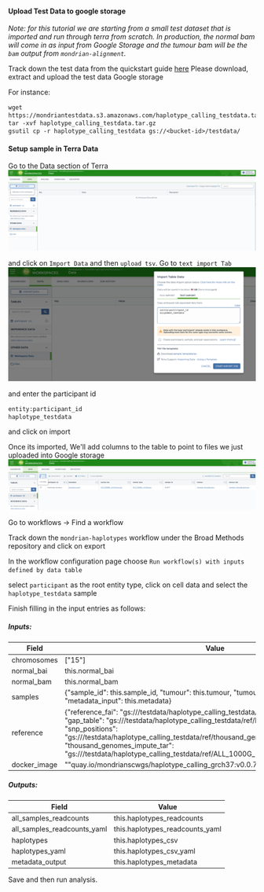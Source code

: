 #### Upload Test Data to google storage


*Note: for this tutorial we are starting from a small test dataset that is imported and run through terra from scratch. In production, the normal bam will come in as input from Google Storage and the tumour bam will be the `bam` output from `mondrian-alignment`.*



Track down the test data from the quickstart guide [here](quickstart/haplotype_calling.md) Please download, extract and upload the test data Google storage


For instance:
```
wget https://mondriantestdata.s3.amazonaws.com/haplotype_calling_testdata.tar.gz
tar -xvf haplotype_calling_testdata.tar.gz
gsutil cp -r haplotype_calling_testdata gs://<bucket-id>/testdata/
```


#### Setup sample in Terra Data

Go to the Data section of Terra
![Terra_Data](../assets/terra_data_import_data.png)

and click on `Import Data` and then `upload tsv`. Go to `text import Tab`
![Terra Alignment Data](../assets/terra_data_import_data_alignment_1.png)

and enter the participant id
```
entity:participant_id
haplotype_testdata
```
and click on import

Once its imported, We'll add columns to the table to point to files we just uploaded into Google storage
![Terra Haplotype Data](../assets/terra_data_import_data_haplotypes.png)


Go to workflows -> Find a workflow


Track down the `mondrian-haplotypes` workflow under the Broad Methods repository and click on export


In the workflow configuration page
choose 
`Run workflow(s) with inputs defined by data table`

select `participant` as the root entity type, click on cell data and select the `haplotype_testdata` sample


Finish filling in the input entries as follows:

##### Inputs:

| Field | Value |
|-------|-------|
| chromosomes | ["15"] |
| normal_bai | this.normal_bai |
| normal_bam | this.normal_bam |
| samples | {"sample_id": this.sample_id, "tumour": this.tumour, "tumour_bai": this.tumour_bai, "metadata_input": this.metadata} |
| reference | {"reference_fai": "gs://<bucket-id>/testdata/haplotype_calling_testdata/ref/GRCh37-lite.fa.fai", "gap_table": "gs://<bucket-id>/testdata/haplotype_calling_testdata/ref/hg19_gap.txt.gz", "snp_positions": "gs://<bucket-id>/testdata/haplotype_calling_testdata/ref/thousand_genomes_snps.tsv", "thousand_genomes_impute_tar": "gs://<bucket-id>/testdata/haplotype_calling_testdata/ref/ALL_1000G_phase1integrated_v3_impute.tar"}|
| docker_image | ""quay.io/mondrianscwgs/haplotype_calling_grch37:v0.0.71" |


##### Outputs:

| Field | Value |
|-------|-------|
| all_samples_readcounts | this.haplotypes_readcounts |
| all_samples_readcounts_yaml | this.haplotypes_readcounts_yaml |
| haplotypes | this.haplotypes_csv |
| haplotypes_yaml | this.haplotypes_csv_yaml |
| metadata_output | this.haplotypes_metadata |

Save and then run analysis. 